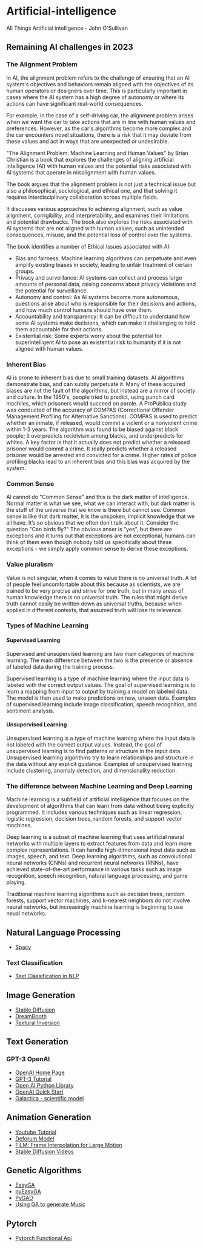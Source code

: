 # Artificial-intelligence
All Things Artificial intelligence - John O'Sullivan

## Remaining AI challenges in 2023


### The Alignment Problem

In AI, the alignment problem refers to the challenge of ensuring that an AI system's objectives and behaviors remain aligned with the objectives of its human operators or designers over time. This is particularly important in cases where the AI system has a high degree of autonomy or where its actions can have significant real-world consequences.

For example, in the case of a self-driving car, the alignment problem arises when we want the car to take actions that are in line with human values and preferences. However, as the car's algorithms become more complex and the car encounters novel situations, there is a risk that it may deviate from these values and act in ways that are unexpected or undesirable.

"The Alignment Problem: Machine Learning and Human Values" by Brian Christian is a book that explores the challenges of aligning artificial intelligence (AI) with human values and the potential risks associated with AI systems that operate in misalignment with human values.

The book argues that the alignment problem is not just a technical issue but also a philosophical, sociological, and ethical one, and that solving it requires interdisciplinary collaboration across multiple fields.

It discusses various approaches to achieving alignment, such as value alignment, corrigibility, and interpretability, and examines their limitations and potential drawbacks. The book also explores the risks associated with AI systems that are not aligned with human values, such as unintended consequences, misuse, and the potential loss of control over the systems.

The book identifies a number of Ethical Issues associated with AI:

- Bias and fairness: Machine learning algorithms can perpetuate and even amplify existing biases in society, leading to unfair treatment of certain groups.
- Privacy and surveillance: AI systems can collect and process large amounts of personal data, raising concerns about privacy violations and the potential for surveillance.
- Autonomy and control: As AI systems become more autonomous, questions arise about who is responsible for their decisions and actions, and how much control humans should have over them.
- Accountability and transparency: It can be difficult to understand how some AI systems make decisions, which can make it challenging to hold them accountable for their actions.
- Existential risk: Some experts worry about the potential for superintelligent AI to pose an existential risk to humanity if it is not aligned with human values.


### Inherent Bias

AI is prone to inherent bias due to small training datasets. AI algorithms demonstrate bias, and can subtly perpetuate it. Many of these acquired biases are not the fault of the algorithms, but instead are a mirror of society and culture. In the 1950's, people tried to predict, using punch card machiles, which prisoners would succeed on parole. A ProPublica study was conducted of the accuracy of COMPAS (Correctional Offender Management Profiling for Alternative Sanctions). COMPAS is used to predict whether an inmate, if released, would commit a violent or a nonviolent crime within 1-3 years. The algorithm was found to be biased against black people; it overpredicts recidivism among blacks, and underpredicts for whites. A key factor is that it actually does not predict whether a released prisoner would commit a crime. It really predicts whether a released prisoner would be arrested and convicted for a crime. Higher rates of police profiling blacks lead to an inherent bias and this bias was acquired by the system.

### Common Sense

AI cannot do "Common Sense" and this is the dark matter of intelligence. Normal matter is what we see, what we can interact with, but dark matter is the stuff of the universe that we know is there but cannot see. Common sense is like that dark matter, it is the unspoken, implicit knowledge that we all have. It’s so obvious that we often don’t talk about it. Consider the question "Can birds fly?" The obvious anser is "yes", but there are exceptions and it turns out that exceptions are not exceptional, humans can think of them even though nobody told us specifically about these exceptions - we simply apply common sense to derive these exceptions.

### Value pluralism

Value is not singular, when it comes to value there is no universal truth. A lot of people feel uncomfortable about this because as scientists, we are trained to be very precise and strive for one truth, but in many areas of human knowledge there is no universal truth. The rules that might derive truth cannot easily be written down as universal truths, because when applied in different contexts, that assumed truth will lose its relevence.


### Types of Machine Learning

#### Supervised Learning

Supervised and unsupervised learning are two main categories of machine learning. The main difference between the two is the presence or absence of labeled data during the training process.

Supervised learning is a type of machine learning where the input data is labeled with the correct output values. The goal of supervised learning is to learn a mapping from input to output by training a model on labeled data. The model is then used to make predictions on new, unseen data. Examples of supervised learning include image classification, speech recognition, and sentiment analysis.

#### Unsupervised Learning

Unsupervised learning is a type of machine learning where the input data is not labeled with the correct output values. Instead, the goal of unsupervised learning is to find patterns or structure in the input data. Unsupervised learning algorithms try to learn relationships and structure in the data without any explicit guidance. Examples of unsupervised learning include clustering, anomaly detection, and dimensionality reduction.


### The difference between Machine Learning and Deep Learning

Machine learning is a subfield of artificial intelligence that focuses on the development of algorithms that can learn from data without being explicitly programmed. It includes various techniques such as linear regression, logistic regression, decision trees, random forests, and support vector machines.

Deep learning is a subset of machine learning that uses artificial neural networks with multiple layers to extract features from data and learn more complex representations. It can handle high-dimensional input data such as images, speech, and text. Deep learning algorithms, such as convolutional neural networks (CNNs) and recurrent neural networks (RNNs), have achieved state-of-the-art performance in various tasks such as image recognition, speech recognition, natural language processing, and game playing.

Traditional machine learning algorithms such as decision trees, random forests, support vector machines, and k-nearest neighbors do not involve neural networks, but increasingly machine learning is beginning to use neual networks.

## Natural Language Processing

- [Spacy](https://github.com/johnosbb/ProgrammingInPyQT/tree/main/Spacy)

### Text Classification

- [Text Classification in NLP](https://github.com/johnosbb/Artifical-intelligence/text-classification.md)


## Image Generation



- [Stable Diffusion](stablediffusion.md)
- [DreamBooth](dreambooth.md)
- [Textural Inversion](https://huggingface.co/docs/diffusers/training/text_inversion)


## Text Generation

### GPT-3 OpenAI

- [OpenAI Home Page](https://openai.com/api/)
- [GPT-3 Tutorial](https://www.youtube.com/watch?v=Zb5Nylziu6E)
- [Open AI Python Library](https://github.com/openai/openai-python)
- [OpenAI Quick Start](https://beta.openai.com/docs/quickstart/build-your-application)
- [Galactica - scientific model](galactica.md)

## Animation Generation

- [Youtube Tutorial](https://www.youtube.com/watch?v=qUk2_h9lQYU)
- [Deforum Model](https://colab.research.google.com/github/deforum/stable-diffusion/blob/main/Deforum_Stable_Diffusion.ipynb)
- [FiLM: Frame Interpolation for Large Motion](https://colab.research.google.com/github/pytti-tools/frame-interpolation/blob/main/PyTTI_Tools_FiLM-colab.ipynb#scrollTo=-7TD7YZJbsy_)
- [Stable Diffusion Videos](https://colab.research.google.com/github/nateraw/stable-diffusion-videos/blob/main/stable_diffusion_videos.ipynb)


## Genetic Algorithms

- [EasyGA](./easyga.md)
- [pyEasyGA](./pyeasyga.md)
- [PyGAD](./PyGAD.md)
- [Using GA to generate Music](https://www.cse.chalmers.se/~abela/supervision/kandidat2014/DATX02_14_11.pdf)

## Pytorch

- [Pytorch Functional Api](https://jeancochrane.com/blog/pytorch-functional-api)


